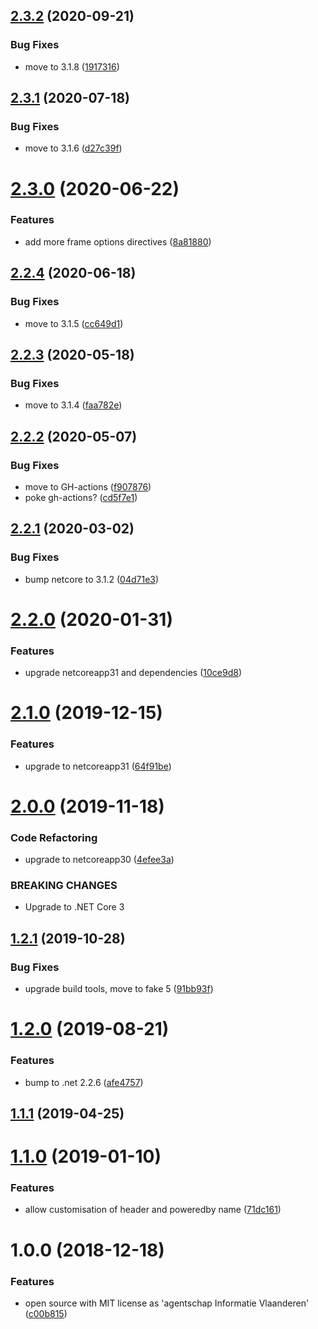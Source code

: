 ## [2.3.2](https://github.com/informatievlaanderen/http-security-headers-middleware/compare/v2.3.1...v2.3.2) (2020-09-21)


### Bug Fixes

* move to 3.1.8 ([1917316](https://github.com/informatievlaanderen/http-security-headers-middleware/commit/1917316d2991a2e7ecc4865e0a3707666ecf3d82))

## [2.3.1](https://github.com/informatievlaanderen/http-security-headers-middleware/compare/v2.3.0...v2.3.1) (2020-07-18)


### Bug Fixes

* move to 3.1.6 ([d27c39f](https://github.com/informatievlaanderen/http-security-headers-middleware/commit/d27c39f034abddb28adc30ef36e138430c230d86))

# [2.3.0](https://github.com/informatievlaanderen/http-security-headers-middleware/compare/v2.2.4...v2.3.0) (2020-06-22)


### Features

* add more frame options directives ([8a81880](https://github.com/informatievlaanderen/http-security-headers-middleware/commit/8a81880c4bf63d4d3f030da3bc7a51a27a4dd55c))

## [2.2.4](https://github.com/informatievlaanderen/http-security-headers-middleware/compare/v2.2.3...v2.2.4) (2020-06-18)


### Bug Fixes

* move to 3.1.5 ([cc649d1](https://github.com/informatievlaanderen/http-security-headers-middleware/commit/cc649d12aaa63c16e5390b2b3c1dbe8a3f830d5f))

## [2.2.3](https://github.com/informatievlaanderen/http-security-headers-middleware/compare/v2.2.2...v2.2.3) (2020-05-18)


### Bug Fixes

* move to 3.1.4 ([faa782e](https://github.com/informatievlaanderen/http-security-headers-middleware/commit/faa782e2ce812547b83dbe75aed932927145bcce))

## [2.2.2](https://github.com/informatievlaanderen/http-security-headers-middleware/compare/v2.2.1...v2.2.2) (2020-05-07)


### Bug Fixes

* move to GH-actions ([f907876](https://github.com/informatievlaanderen/http-security-headers-middleware/commit/f907876900f9a6022a4d759bb9a8ec1c8d974014))
* poke gh-actions? ([cd5f7e1](https://github.com/informatievlaanderen/http-security-headers-middleware/commit/cd5f7e1f1ca957a4165fdbf5e9039e12dada5dd8))

## [2.2.1](https://github.com/informatievlaanderen/http-security-headers-middleware/compare/v2.2.0...v2.2.1) (2020-03-02)


### Bug Fixes

* bump netcore to 3.1.2 ([04d71e3](https://github.com/informatievlaanderen/http-security-headers-middleware/commit/04d71e3c6c5b3fc006a0ef70d6205b8a4d2bbe3f))

# [2.2.0](https://github.com/informatievlaanderen/http-security-headers-middleware/compare/v2.1.0...v2.2.0) (2020-01-31)


### Features

* upgrade netcoreapp31 and dependencies ([10ce9d8](https://github.com/informatievlaanderen/http-security-headers-middleware/commit/10ce9d80d78fdd8947c0f951e8876d2fbc024442))

# [2.1.0](https://github.com/informatievlaanderen/http-security-headers-middleware/compare/v2.0.0...v2.1.0) (2019-12-15)


### Features

* upgrade to netcoreapp31 ([64f91be](https://github.com/informatievlaanderen/http-security-headers-middleware/commit/64f91be59330f723c89b6163e3620553139a1926))

# [2.0.0](https://github.com/informatievlaanderen/http-security-headers-middleware/compare/v1.2.1...v2.0.0) (2019-11-18)


### Code Refactoring

* upgrade to netcoreapp30 ([4efee3a](https://github.com/informatievlaanderen/http-security-headers-middleware/commit/4efee3a))


### BREAKING CHANGES

* Upgrade to .NET Core 3

## [1.2.1](https://github.com/informatievlaanderen/http-security-headers-middleware/compare/v1.2.0...v1.2.1) (2019-10-28)


### Bug Fixes

* upgrade build tools, move to fake 5 ([91bb93f](https://github.com/informatievlaanderen/http-security-headers-middleware/commit/91bb93f))

# [1.2.0](https://github.com/informatievlaanderen/http-security-headers-middleware/compare/v1.1.1...v1.2.0) (2019-08-21)


### Features

* bump to .net 2.2.6 ([afe4757](https://github.com/informatievlaanderen/http-security-headers-middleware/commit/afe4757))

## [1.1.1](https://github.com/informatievlaanderen/http-security-headers-middleware/compare/v1.1.0...v1.1.1) (2019-04-25)

# [1.1.0](https://github.com/informatievlaanderen/http-security-headers-middleware/compare/v1.0.0...v1.1.0) (2019-01-10)


### Features

* allow customisation of header and poweredby name ([71dc161](https://github.com/informatievlaanderen/http-security-headers-middleware/commit/71dc161))

# 1.0.0 (2018-12-18)


### Features

* open source with MIT license as 'agentschap Informatie Vlaanderen' ([c00b815](https://github.com/informatievlaanderen/http-security-headers-middleware/commit/c00b815))
